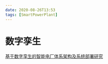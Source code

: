 ```yaml
---
date: 2020-08-26T13:53
tags: [SmartPowerPlant]
---
```


# 数字孪生

[基于数字孪生的智能电厂体系架构及系统部署研究](http://blog.sciencenet.cn/blog-951291-1213546.html)